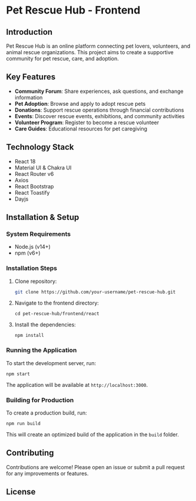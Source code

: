 # Pet Rescue Hub - Frontend

## Introduction

Pet Rescue Hub is an online platform connecting pet lovers, volunteers, and animal rescue organizations. This project aims to create a supportive community for pet rescue, care, and adoption.

## Key Features

- **Community Forum**: Share experiences, ask questions, and exchange information
- **Pet Adoption**: Browse and apply to adopt rescue pets
- **Donations**: Support rescue operations through financial contributions
- **Events**: Discover rescue events, exhibitions, and community activities
- **Volunteer Program**: Register to become a rescue volunteer
- **Care Guides**: Educational resources for pet caregiving

## Technology Stack

- React 18
- Material UI & Chakra UI
- React Router v6
- Axios
- React Bootstrap
- React Toastify
- Dayjs

## Installation & Setup

### System Requirements

- Node.js (v14+)
- npm (v6+)

### Installation Steps

1. Clone repository:
   ```bash
   git clone https://github.com/your-username/pet-rescue-hub.git
   ```

2. Navigate to the frontend directory:
   ```
   cd pet-rescue-hub/frontend/react
   ```

3. Install the dependencies:
   ```
   npm install
   ```

### Running the Application

To start the development server, run:
```
npm start
```

The application will be available at `http://localhost:3000`.

### Building for Production

To create a production build, run:
```
npm run build
```

This will create an optimized build of the application in the `build` folder.

## Contributing

Contributions are welcome! Please open an issue or submit a pull request for any improvements or features.

## License